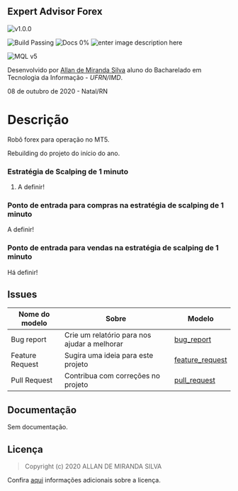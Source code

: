 ## Expert Advisor Forex

![v1.0.0](https://img.shields.io/badge/version-v1.0.0-blue) 

![Build Passing](https://img.shields.io/badge/build-passing-brightgreen) ![Docs 0%](https://img.shields.io/badge/docs-0%25-red) ![enter image description here](https://img.shields.io/badge/license-MIT-brightgreen) 

![MQL v5](https://img.shields.io/badge/MQL-v5-green)

Desenvolvido por [Allan de Miranda Silva](http://allandemiranda.eti.br/) aluno do Bacharelado em Tecnologia da Informação - _UFRN/IMD_.

08 de outubro de 2020 - Natal/RN

# Descrição

Robô forex para operação no MT5.

Rebuilding do projeto do início do ano.

### Estratégia de Scalping de 1 minuto

1. A definir!

### Ponto de entrada para compras na estratégia de scalping de 1 minuto

A definir!

### Ponto de entrada para vendas na estratégia de scalping de 1 minuto

Há definir!

## Issues

Nome do modelo|Sobre|Modelo
-|-|-
Bug report | Crie um relatório para nos ajudar a melhorar | [bug_report](bug_report.md)
Feature Request | Sugira uma ideia para este projeto | [feature_request](feature_request.md)
Pull Request | Contribua com correções no projeto | [pull_request](pull_request.md)

## Documentação

Sem documentação.

## Licença

> Copyright (c) 2020 ALLAN DE MIRANDA SILVA

Confira [aqui](LICENSE.md) informações adicionais sobre a licença.
